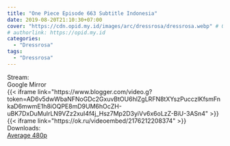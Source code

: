 ```yaml
---
title: "One Piece Episode 663 Subtitle Indonesia"
date: 2019-08-20T21:10:30+07:00
cover: "https://cdn.opid.my.id/images/arc/dressrosa/dressrosa.webp" # Optional, cover
# authorlink: https://opid.my.id
categories:
  - "Dressrosa"
tags:
  - "Dressrosa"
---
```

<div class="ui menu violet borderless inverted">
  <div class="header item active">
        Stream:
    </div>
  <a class="active item" data-tab="google">
    <i class="google drive icon"></i> Google
  </a>
  <a class="item nounderline" data-tab="mirror">
    <i class="odnoklassniki icon"></i> Mirror
  </a>
</div>
<div class="ui bottom attached tab segment active" style="border:0 !important;" data-tab="google">
{{< iframe link="https://www.blogger.com/video.g?token=AD6v5dwWbaNFNoGDc2GxuvBtOU6hlZgLRFN8tXYszPucczlKfsmFnkaD6mwmE1h8iOQPE8mD9UM6hOcZH-uBK7DxDuMulrLN9VZz2xuI4f4j_Hsz7Mp2D3yiVv6x6oLzZ-BiU-3ASn4" >}}
</div>
<div class="ui bottom attached tab segment" style="border:0 !important;" data-tab="mirror">
{{< iframe link="https://ok.ru/videoembed/2176212208374" >}}
</div>
<div class="ui menu violet borderless inverted">
  <div class="header item active">
        Downloads:
    </div>
  <a class="item nounderline" href="https://ouo.io/4pPfmh" target="_blank" rel="dofollow"><i class="google drive icon"></i>
    Average 480p</a>
</div>